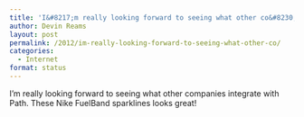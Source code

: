 ```yaml
---
title: 'I&#8217;m really looking forward to seeing what other co&#8230;'
author: Devin Reams
layout: post
permalink: /2012/im-really-looking-forward-to-seeing-what-other-co/
categories:
  - Internet
format: status
---
```

I&#8217;m really looking forward to seeing what other companies integrate with Path. These Nike FuelBand sparklines looks great!